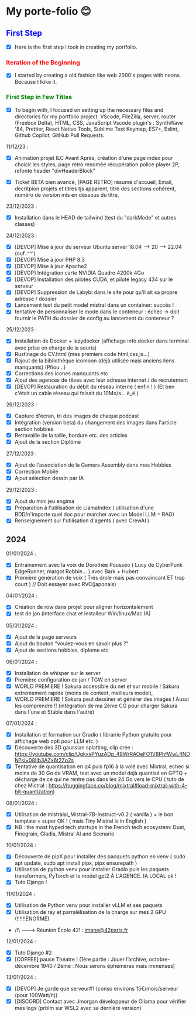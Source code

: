 # My porte-folio :blush:

## <span style="color:blue">First Step</span>

- [x] Here is the first step I took in creating my portfolio.

### <span style="color:red">Iteration of the Beginning</span>

- [x] I started by creating a old fashion like web 2000's pages with neons. Because I lkike it.

### <span style="color:green">First Step in Few Titles</span>

- [x] To begin with, I focused on setting up the necessary files and directories for my portfolio project.
      VScode, FileZilla, server, router (Freebox Delta), HTML, CSS, JavaScript
      Vscode plugin's : SynthWave '84, Prettier, React Native Tools, Sublime Text Keymap, ES7+, Eslint, Github Copilot, GitHub Pull Requests.

11/12/23 :

- [x] Animation projet ILC Avant Après, création d'une page index pour choicir les styles, page retro renomée
      récupération police player 2P, refonte header "divHeaderBlock"

- [x] Ticket BETA bien avancé, [PAGE RETRO] résumé d'accueil, Email, decritpion projets et titres tjs apparent, titre des sections cohérent,
      numéro de version mis en dessous du titre,

23/12/2023 :

- [x] Installation dans le HEAD de tailwind (test du "darkMode" et autres classes)

24/12/2023 :

- [x] [DEVOP] Mise à jour du serveur Ubuntu server 18.04 --> 20 --> 22.04 (ouf..^^')
- [x] [DEVOP] Mise à jour PHP 8.3
- [x] [DEVOP] Mise à jour Apache2
- [x] [DEVOP] Intégration carte NVIDIA Quadro 4200k 4Go
- [x] [DEVOP] Installation des pilotes CUDA, et pilote legacy 434 sur le serveur
- [x] [DEVOP] Suppression de Labybi dans le site pour qu'il ait sa propre adresse / dossier
- [x] Lancement test du petit model mistral dans un container: succès !
- [x] tentative de personnaliser le mode dans le conteneur : échec -> doit fournir le PATH du dossier de config au lancement du conteneur ?

25/12/2023 :

- [x] Installation de Docker + lazydocker (affichage info docker dans terminal avec prise en charge de la souris)
- [x] Rustinage du CV.html (mes premiers code html,css,js...)
- [x] Rajout de la bibliothèque icomoon (déjà utilisée mais anciens liens manquants) (Pfiou...)
- [x] Corrections des icones manquants etc
- [x] Ajout des agences de rêves avec leur adresse internet / de recrutement
- [x] [DEVOP] Restauration du débit du réseau interne ( enfin ! ) (Et ben c'était un cable réseau qui faisait du 10Mo/s... è_é )

26/12/2023 :

- [x] Capture d'écran, tri des images de chaque podcast
- [x] Intégration (version beta) du changement des images dans l'article section hobbies
- [x] Retravaille de la taille, bordure etc. des articles
- [x] Ajout de la section Diplôme

27/12/2023 :

- [x] Ajout de l'association de la Gamers Assembly dans mes Hobbies
- [x] Correction Mobile
- [x] Ajout sélection dessin par IA

29/12/2023 :

- [x] Ajout du mini jeu engima
- [x] Préparation à l'utilisation de LlamaIndex ( utilisation d'une BDD/n'importe quel doc pour marcher avec un Model LLM = RAG)
- [x] Renseignement sur l'utilisation d'agents ( avec CrewAI )

## **2024**

01/01/2024 :

- [x] Entrainement avec la voix de Dorothée Pousséo ( Lucy de CyberPunk EdgeRunner, margot Robbie... ) avec Bark + Hubert
- [x] Première génération de voix ( Très drole mais pas convaincant ET trop court ) // Doit essayer avec RVC(japonais)

04/01/2024 :

- [x] Création de row dans projet pour aligner horizontalement
- [x] test de jan (interface chat et installeur Win/linux/Mac IA)

05/01/2024 :

- [x] Ajout de la page serveurs
- [x] Ajout du bouton "voulez-vous en savoir plus ?"
- [x] Ajout de sections hobbies, diplome etc

06/01/2024 :

- [x] Installation de whisper sur le server
- [x] Première configuration de jan / TGW en server
- [x] WORLD PREMIERE ! Sakura accessible du net et sur mobile ! Sakura extremement rapide (moins de context, meilleurs model),
- [x] WORLD PREMIERE ! Sakura peut dessiner et générer des images ! Aussi les comprendre !! (intégration de ma 2ème CG pour charger Sakura dans l'une
      et Stable dans l'autre)

07/01/2024 :

- [x] Installation et formation sur Gradio ( librairie Python gratuite pour affichage web opti pour LLM etc. )
- [x] Découverte des 3D gaussian splatting, clip crée : https://youtube.com/clip/UgkxsPYuzADp_49WrRAOeFO1V8PhfWwL4NDN?si=08IIb3AZx6t2Zo2s
- [x] Tentative de quantisation en q4 puis fp16 à la volé avec Mixtral, echec si moins de 30 Go de VRAM, test avec un model déjà
      quantisé en GPTQ + décharge de ce qui ne rentre pas dans les 24 Go vers le CPU ( tuto de chez Mistral : https://huggingface.co/blog/mixtral#load-mixtral-with-4-bit-quantization)

08/01/2024 :

- [x] Utilisation de mistralai_Mistral-7B-Instruct-v0.2 ( vanilla ) + le bon template = super OK ! ( mais Tiny Mistral is in English )
- [x] NB : the most hyped tech startups in the French tech ecosystem: Dust, Finegrain, Gladia, Mistral AI and Scenario

10/01/2024 :

- [x] Découverte de pipX pour installer des pacquets python en venv ( sudo apt update, sudo apt install pipx, pipx ensurepath )
- [x] Utilisation de python venv pour installer Gradio puis les paquets transformers, PyTorch et le model gpt2 À L'AGENCE. IA LOCAL ok !
- [x] Tuto Django !

11/01/2024 :

- [x] Utilisation de Python venv pour installer vLLM et ses paquets
- [x] Utilisation de ray et parralélisation de la charge sur mes 2 GPU (!!!!!!ENORME)

- /!\ ---> Réunion École 42! : imane@42paris.fr

12/01/2024 :

- [x] Tuto Django #2
- [x] [COFFEE] pause Théatre ! (1ère partie : Jouer l’archive, octobre-décembre 1940 / 2ème : Nous serons éphémères mais immenses)

13/01/2024 :

- [x] [DEVOP] Je garde que serveur#1 (conso environs 15€/mois/serveur (pour 100Watt/h)) 
- [x] [DISCORD] Contact avec Jmorgan développeur de Ollama pour vérifier mes logs (prblm sur WSL2 avec sa dernière version)
